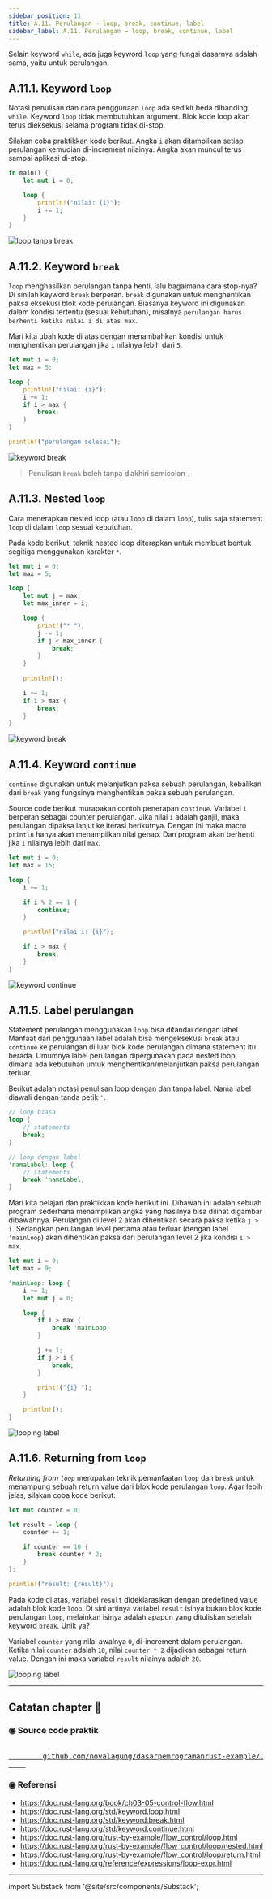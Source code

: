 ```yaml
---
sidebar_position: 11
title: A.11. Perulangan → loop, break, continue, label
sidebar_label: A.11. Perulangan → loop, break, continue, label
---
```


Selain keyword `while`, ada juga keyword `loop` yang fungsi dasarnya adalah sama, yaitu untuk perulangan.

## A.11.1. Keyword `loop`

Notasi penulisan dan cara penggunaan `loop` ada sedikit beda dibanding `while`. Keyword `loop` tidak membutuhkan argument. Blok kode loop akan terus dieksekusi selama program tidak di-stop.

Silakan coba praktikkan kode berikut. Angka `i` akan ditampilkan setiap perulangan kemudian di-increment nilainya. Angka akan muncul terus sampai aplikasi di-stop.

```rust
fn main() {
    let mut i = 0;

    loop {
        println!("nilai: {i}");
        i += 1;
    }
}
```

![loop tanpa break](img/perulangan-loop-break-continue-label-1.png)

## A.11.2. Keyword `break`

`loop` menghasilkan perulangan tanpa henti, lalu bagaimana cara stop-nya? Di sinilah keyword `break` berperan. `break` digunakan untuk menghentikan paksa eksekusi blok kode perulangan. Biasanya keyword ini digunakan dalam kondisi tertentu (sesuai kebutuhan), misalnya `perulangan harus berhenti ketika nilai i di atas max`.

Mari kita ubah kode di atas dengan menambahkan kondisi untuk menghentikan perulangan jika `i` nilainya lebih dari `5`.

```rust
let mut i = 0;
let max = 5;

loop {
    println!("nilai: {i}");
    i += 1;
    if i > max {
        break;
    }
}

println!("perulangan selesai");
```

![keyword break](img/perulangan-loop-break-continue-label-2.png)

> Penulisan `break` boleh tanpa diakhiri semicolon `;`

## A.11.3. Nested `loop`

Cara menerapkan nested loop (atau `loop` di dalam `loop`), tulis saja statement `loop` di dalam `loop` sesuai kebutuhan.

Pada kode berikut, teknik nested loop diterapkan untuk membuat bentuk segitiga menggunakan karakter `*`.

```rust
let mut i = 0;
let max = 5;

loop {
    let mut j = max;
    let max_inner = i;

    loop {
        print!("* ");
        j -= 1;
        if j < max_inner {
            break;
        }
    }
    
    println!();

    i += 1;
    if i > max {
        break;
    }
}
```

![keyword break](img/perulangan-loop-break-continue-label-3.png)

## A.11.4. Keyword `continue`

`continue` digunakan untuk melanjutkan paksa sebuah perulangan, kebalikan dari `break` yang fungsinya menghentikan paksa sebuah perulangan.

Source code berikut murapakan contoh penerapan `continue`. Variabel `i` berperan sebagai counter perulangan. Jika nilai `i` adalah ganjil, maka perulangan dipaksa lanjut ke iterasi berikutnya. Dengan ini maka macro `println` hanya akan menampilkan nilai genap. Dan program akan berhenti jika `i` nilainya lebih dari `max`.

```rust
let mut i = 0;
let max = 15;

loop {
    i += 1;

    if i % 2 == 1 {
        continue;
    }

    println!("nilai i: {i}");

    if i > max {
        break;
    }
}
```

![keyword continue](img/perulangan-loop-break-continue-label-4.png)

## A.11.5. Label perulangan

Statement perulangan menggunakan `loop` bisa ditandai dengan label. Manfaat dari penggunaan label adalah bisa mengeksekusi `break` atau `continue` ke perulangan di luar blok kode perulangan dimana statement itu berada. Umumnya label perulangan dipergunakan pada nested loop, dimana ada kebutuhan untuk menghentikan/melanjutkan paksa perulangan terluar.

Berikut adalah notasi penulisan loop dengan dan tanpa label. Nama label diawali dengan tanda petik `'`.

```rust
// loop biasa
loop {
    // statements
    break;
}

// loop dengan label
'namaLabel: loop {
    // statements
    break 'namaLabel;
}
```

Mari kita pelajari dan praktikkan kode berikut ini. Dibawah ini adalah sebuah program sederhana menampilkan angka yang hasilnya bisa dilihat digambar dibawahnya. Perulangan di level 2 akan dihentikan secara paksa ketika `j > i`. Sedangkan perulangan level pertama atau terluar (dengan label `'mainLoop`) akan dihentikan paksa dari perulangan level 2 jika kondisi `i > max`.

```rust
let mut i = 0;
let max = 9;

'mainLoop: loop {
    i += 1;
    let mut j = 0;

    loop {
        if i > max {
            break 'mainLoop;
        }

        j += 1;
        if j > i {
            break;
        }

        print!("{i} ");
    }

    println!();
}
```

![looping label](img/perulangan-loop-break-continue-label-5.png)

## A.11.6. Returning from `loop`

*Returning from `loop`* merupakan teknik pemanfaatan `loop` dan `break` untuk menampung sebuah return value dari blok kode perulangan `loop`. Agar lebih jelas, silakan coba kode berikut:

```rust
let mut counter = 0;

let result = loop {
    counter += 1;

    if counter == 10 {
        break counter * 2;
    }
};

println!("result: {result}");
```

Pada kode di atas, variabel `result` dideklarasikan dengan predefined value adalah blok kode `loop`. Di sini artinya variabel `result` isinya bukan blok kode perulangan `loop`, melainkan isinya adalah apapun yang dituliskan setelah keyword `break`. Unik ya?

Variabel `counter` yang nilai awalnya `0`, di-increment dalam perulangan. Ketika nilai `counter` adalah `10`, nilai `counter * 2` dijadikan sebagai return value. Dengan ini maka variabel `result` nilainya adalah `20`.

![looping label](img/perulangan-loop-break-continue-label-6.png)

---

## Catatan chapter 📑

### ◉ Source code praktik

<pre>
    <a href="https://github.com/novalagung/dasarpemrogramanrust-example/tree/master/perulangan_loop_break_continue_label">
        github.com/novalagung/dasarpemrogramanrust-example/../perulangan_loop_break_continue_label
    </a>
</pre>

### ◉ Referensi

- https://doc.rust-lang.org/book/ch03-05-control-flow.html
- https://doc.rust-lang.org/std/keyword.loop.html
- https://doc.rust-lang.org/std/keyword.break.html
- https://doc.rust-lang.org/std/keyword.continue.html
- https://doc.rust-lang.org/rust-by-example/flow_control/loop.html
- https://doc.rust-lang.org/rust-by-example/flow_control/loop/nested.html
- https://doc.rust-lang.org/rust-by-example/flow_control/loop/return.html
- https://doc.rust-lang.org/reference/expressions/loop-expr.html

---

import Substack from '@site/src/components/Substack';

<Substack />

